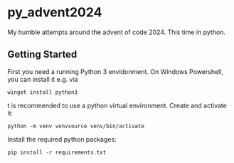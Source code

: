 # py_advent2024
My humble attempts around the advent of code 2024. This time in python.


## Getting Started
First you need a running Python 3 envidonment.
On Windows Powershell, you can install it e.g. via

```shell
winget install python3
```

t is recommended to use a python virtual environment. Create and activate it:

```shell
python -m venv venvsource venv/bin/activate
```

Install the required python packages:

```shell
pip install -r requirements.txt
```

